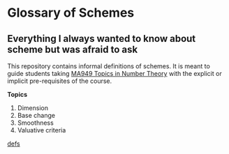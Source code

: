 # Glossary of Schemes
<!--# adomani.github.io -->

## Everything I always wanted to know about scheme but was afraid to ask

This repository contains informal definitions of schemes.  It is meant to guide students taking <a href="https://warwick.ac.uk/fac/sci/maths/postgrad/current/phd_studies/modules/ma939/" target="_blank">MA949 Topics in Number Theory</a> with the explicit or implicit pre-requisites of the course.


**Topics**

1. Dimension
1. Base change
1. Smoothness
1. Valuative criteria


<!--<a href="README.md">ReadMe</a>. -->

[defs](defs.html)
